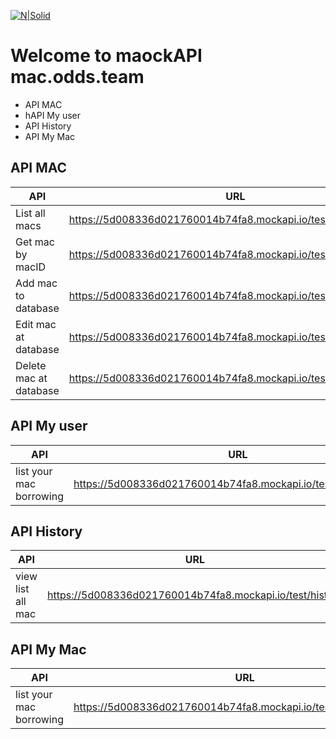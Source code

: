 [![N|Solid](https://firebasestorage.googleapis.com/v0/b/macinodds-test.appspot.com/o/mac_odds_logo_color__1562840550_29998.png?alt=media&token=8814da4f-39a9-4ce7-8328-5879f783abc8)](https://nodesource.com/products/nsolid)


#
#
# Welcome to maockAPI mac.odds.team

  - API MAC
  - hAPI My user
  - API History
  - API My Mac




## API MAC
| API | URL |method|header|
| ------ | ------ | ------ | ------ | 
| List all macs | https://5d008336d021760014b74fa8.mockapi.io/test/macs |GET|bearer|
| Get mac by macID | https://5d008336d021760014b74fa8.mockapi.io/test/macs/(:macID) |GET|bearer|
| Add mac to database  | https://5d008336d021760014b74fa8.mockapi.io/test/macs |POST|bearer|
| Edit mac at database  | https://5d008336d021760014b74fa8.mockapi.io/test/macs/(:macID)  |PUT|bearer|
| Delete mac at database  | https://5d008336d021760014b74fa8.mockapi.io/test/macs/(:macID)  |DELETE|bearer|



## API My user
| API | URL |method|header|
| ------ | ------ | ------ | ------ | 
| list your mac borrowing | https://5d008336d021760014b74fa8.mockapi.io/test/user/(:userID) |GET|bearer|


## API History
| API | URL |method|header|
| ------ | ------ | ------ | ------ | 
| view list all mac | https://5d008336d021760014b74fa8.mockapi.io/test/history |GET|bearer|


## API My Mac
| API | URL |method|header|
| ------ | ------ | ------ | ------ | 
| list your mac borrowing | https://5d008336d021760014b74fa8.mockapi.io/test/myMac/(:userID) |GET|bearer|


